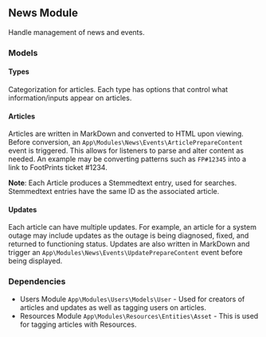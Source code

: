 ## News Module

Handle management of news and events.

### Models

#### Types

Categorization for articles. Each type has options that control what information/inputs appear on articles.

#### Articles

Articles are written in MarkDown and converted to HTML upon viewing. Before conversion, an `App\Modules\News\Events\ArticlePrepareContent` event is triggered. This allows for listeners to parse and alter content as needed. An example may be converting patterns such as `FP#12345` into a link to FootPrints ticket #1234. 

**Note**: Each Article produces a Stemmedtext entry, used for searches. Stemmedtext entries have the same ID as the associated article.

#### Updates

Each article can have multiple updates. For example, an article for a system outage may include updates as the outage is being diagnosed, fixed, and returned to functioning status. Updates are also written in MarkDown and trigger an `App\Modules\News\Events\UpdatePrepareContent` event before being displayed.

### Dependencies

* Users Module
  `App\Modules\Users\Models\User` - Used for creators of articles and updates as well as tagging users on articles.
* Resources Module
  `App\Modules\Resources\Entities\Asset` - This is used for tagging articles with Resources.
